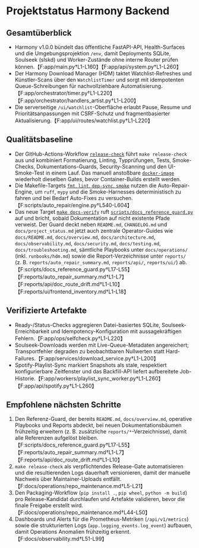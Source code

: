 # Projektstatus Harmony Backend

## Gesamtüberblick
- Harmony v1.0.0 bündelt das öffentliche FastAPI-API, Health-Surfaces und die Umgebungsprojektion `/env`, damit Deployments SQLite, Soulseek (slskd) und Worker-Zustände ohne interne Router prüfen können.【F:app/main.py†L1-L160】【F:app/api/system.py†L1-L260】
- Der Harmony Download Manager (HDM) taktet Watchlist-Refreshes und Künstler-Scans über den `WatchlistTimer` und sorgt mit idempotenten Queue-Schreibungen für nachvollziehbare Automatisierung.【F:app/orchestrator/timer.py†L1-L220】【F:app/orchestrator/handlers_artist.py†L1-L200】
- Die serverseitige `/ui/watchlist`-Oberfläche erlaubt Pause, Resume und Prioritätsanpassungen mit CSRF-Schutz und fragmentbasierter Aktualisierung.【F:app/ui/routes/watchlist.py†L1-L220】

## Qualitätsbaseline
- Der GitHub-Actions-Workflow [`release-check`](../.github/workflows/release-check.yml) führt `make release-check` aus und kombiniert Formatierung, Linting, Typprüfungen, Tests, Smoke-Checks, Dokumentations-Guards, Security-Scanning und den UI-Smoke-Test in einem Lauf. Das manuell anstoßbare [`docker-image`](../.github/workflows/docker-image.yml) wiederholt dieselben Gates, bevor Container-Builds erstellt werden.
- Die Makefile-Targets [`fmt`, `lint`, `dep-sync`, `smoke`](../Makefile) nutzen die Auto-Repair-Engine, um `ruff`, `mypy` und die Smoke-Harnesses deterministisch zu fahren und bei Bedarf Auto-Fixes zu versuchen.【F:scripts/auto_repair/engine.py†L540-L604】
- Das neue Target [`make docs-verify`](../Makefile) ruft [`scripts/docs_reference_guard.py`](../scripts/docs_reference_guard.py) auf und bricht, sobald Dokumentation auf nicht existente Pfade verweist. Der Guard deckt neben `README.md`, `CHANGELOG.md` und `docs/project_status.md` jetzt auch zentrale Operator-Guides wie `docs/README.md`, `docs/overview.md`, `docs/architecture.md`, `docs/observability.md`, `docs/security.md`, `docs/testing.md`, `docs/troubleshooting.md`, sämtliche Playbooks unter `docs/operations/` (inkl. `runbooks/hdm.md`) sowie die Report-Verzeichnisse unter `reports/` (z. B. `reports/auto_repair_summary.md`, `reports/api/`, `reports/ui/`) ab.【F:scripts/docs_reference_guard.py†L17-L55】【F:reports/auto_repair_summary.md†L1-L7】【F:reports/api/doc_route_drift.md†L1-L10】【F:reports/ui/frontend_inventory.md†L1-L18】

## Verifizierte Artefakte
- Ready-/Status-Checks aggregieren Datei-basiertes SQLite, Soulseek-Erreichbarkeit und Idempotency-Konfiguration mit aussagekräftigen Fehlern.【F:app/ops/selfcheck.py†L1-L220】
- Soulseek-Downloads werden mit Live-Queue-Metadaten angereichert; Transportfehler degraden zu beobachtbaren Nullwerten statt Hard-Failures.【F:app/services/download_service.py†L1-L200】
- Spotify-Playlist-Sync markiert Snapshots als stale, respektiert konfigurierbare Zeitfenster und das Backfill-API liefert aufbereitete Job-Historie.【F:app/workers/playlist_sync_worker.py†L1-L260】【F:app/api/spotify.py†L1-L260】

## Empfohlene nächsten Schritte
1. Den Referenz-Guard, der bereits `README.md`, `docs/overview.md`, operative Playbooks und Reports abdeckt, bei neuen Dokumentationsbäumen frühzeitig erweitern (z. B. zusätzliche `reports/*`-Verzeichnisse), damit alle Referenzen aufgelöst bleiben.【F:scripts/docs_reference_guard.py†L17-L55】【F:reports/auto_repair_summary.md†L1-L7】【F:reports/api/doc_route_drift.md†L1-L10】
2. `make release-check` als verpflichtendes Release-Gate automatisieren und die resultierenden Logs dauerhaft versionieren, damit der manuelle Nachweis über Maintainer-Uploads entfällt.【F:docs/operations/repo_maintenance.md†L5-L21】
3. Den Packaging-Workflow (`pip install .`, `pip wheel`, `python -m build`) pro Release-Kandidat durchlaufen und Artefakte validieren, bevor die finale Freigabe erstellt wird.【F:docs/operations/repo_maintenance.md†L44-L50】
4. Dashboards und Alerts für die Prometheus-Metriken (`/api/v1/metrics`) sowie die strukturierten Logs (`app.logging_events.log_event`) aufbauen, damit Operations Anomalien frühzeitig erkennt.【F:docs/observability.md†L51-L99】

